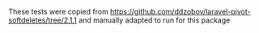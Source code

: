 These tests were copied from https://github.com/ddzobov/laravel-pivot-softdeletes/tree/2.1.1 and manually adapted to run for this package
